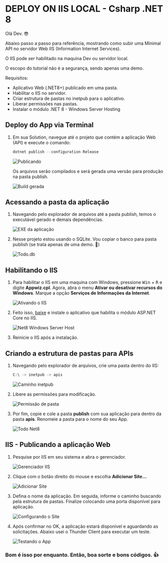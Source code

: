 # DEPLOY ON IIS LOCAL - Csharp .NET 8

Olá Dev. 😎

Abaixo passo a passo para referência, mostrando como subir uma Minimal API no servidor Web IIS (Information Internet Services).

O IIS pode ser habilitado na maquina Dev ou servidor local.

O escopo do tutorial não é a segurança, sendo apenas uma demo.

Requisitos:

- Aplicativo Web (.NET8+) publicado em uma pasta.
- Habilitar o IIS no servidor.
- Criar estrutura de pastas no inetpub para o aplicativo.
- Liberar permissões nas pastas.
- Instalar o módulo .NET 8 - Windows Server Hosting

## Deploy do App via Terminal

1. Em sua Solution, navegue até o projeto que contém a aplicação Web (API) e execute o comando:

   ```csharp
   dotnet publish --configuration Release
   ```

   ![Publicando][Publicando]

   Os arquivos serão compilados e será gerada uma versão para produção na pasta publish.

   ![Build gerada][BuildGerada]

## Acessando a pasta da aplicação

1. Navegando pelo explorador de arquivos até a pasta publish, temos o executável gerado e demais dependências.

   ![EXE da aplicação][EXEapp]

1. Nesse projeto estou usando o SQLite. Vou copiar o banco para pasta publish (se trata apenas de uma demo. 🙂)

   ![Todo.db][TodoDb]

## Habilitando o IIS

1. Para habilitar o IIS em uma maquina com Windows, pressione <kbd>Win</kbd> + <kbd>R</kbd> e digite **Appwiz.cpl**.
   Agora, abra o menu **Ativar ou desativar recursos do Windows**. Marque a opção **Serviços de Informações da Internet**.

   ![Ativando o IIS][AtivandoIIS]

1. Feito isso, [baixe][WindowsServerHostingDownload] e instale o aplicativo que habilita o módulo ASP.NET Core no IIS.

   ![Net8 Windows Server Host][NetCoreHostBundle]

1. Reinicie o IIS após a instalação.

## Criando a estrutura de pastas para APIs

1. Navegando pelo explorador de arquivos, crie uma pasta dentro do IIS:

   ```csharp
   C:\ -> inetpub -> apis
   ```

   ![Caminho inetpub][CaminhoInetpub]

1. Libere as permissões para modificação.

   ![Permissão de pasta][PastaPermissao]

1. Por fim, copie e cole a pasta **publish** com sua aplicação para dentro da pasta **apis**. Renomeie a pasta para o nome do seu App.

   ![Todo Net8][TodoNet8]

## IIS - Publicando a aplicação Web

1. Pesquise por IIS em seu sistema e abra o gerenciador.

   ![Gerenciador IIS][GerenciadorIIS]

1. Clique com o botão direito do mouse e escolha **Adicionar Site...**

   ![Adicionar Site][AdicionarSite]

1. Defina o nome da aplicação. Em seguida, informe o caminho buscando pela estrutura de pastas. Finalize colocando uma porta disponível para aplicação.

   ![Configurando o Site][ConfigurandoSite]

1. Após confirmar no OK, a aplicação estará disponível e aguardando as solicitações. Abaixo usei o Thunder Client para executar um teste.

   ![Testando o App][TestandoApp]

### Bom é isso por enquanto. Então, boa sorte e bons códigos. 👍

[Publicando]: Docs/01.png
[BuildGerada]: Docs/02.png
[EXEApp]: Docs/03.png
[TodoDb]: Docs/04.png
[AtivandoIIS]: Docs/05.png
[NetCoreHostBundle]: Docs/06.png
[CaminhoInetpub]: Docs/07.png
[PastaPermissao]: Docs/08.png
[TodoNet8]: Docs/09.png
[GerenciadorIIS]: Docs/10.png
[AdicionarSite]: Docs/11.png
[ConfigurandoSite]: Docs/12.png
[TestandoApp]: Docs/13.png
[WindowsServerHostingDownload]: https://dotnet.microsoft.com/en-us/download/dotnet/thank-you/runtime-aspnetcore-8.0.0-windows-hosting-bundle-installer
